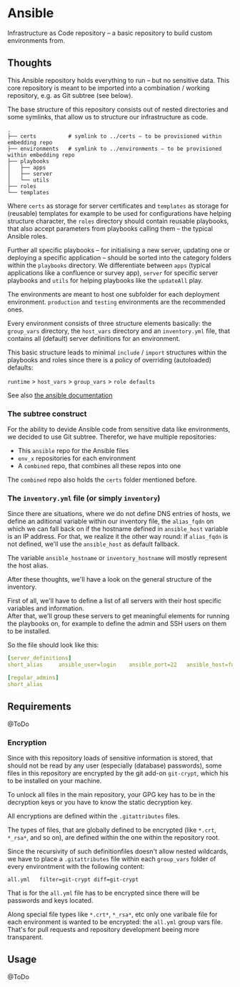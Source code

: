 # Ansible

Infrastructure as Code repository – a basic repository to build custom environments from.

## Thoughts

This Ansible repository holds everything to run – but no sensitive data. This
core repository is meant to be imported into a combination / working repository,
e.g. as Git subtree (see below).

The base structure of this repository consists out of nested directories and some
symlinks, that allow us to structure our infrastructure as code.

```
.
├── certs          # symlink to ../certs – to be provisioned within embedding repo
├── environments   # symlink to ../environments – to be provisioned within embedding repo
├── playbooks
│   ├── apps
│   ├── server
│   └── utils
├── roles
└── templates

```

Where `certs` as storage for server certificates and `templates` as storage for
(reusable) templates for example to be used for configurations have helping
structure character, the `roles` directory should contain reusable playbooks,
that also accept parameters from playbooks calling them – the typical Ansible
roles.

Further all specific playbooks – for initialising a new server, updating one or
deploying a specific application – should be sorted into the category folders
within the `playbooks` directory. We differentiate between `apps` (typical
applications like a confluence or survey app), `server` for specific server
playbooks and `utils` for helping playbooks like the `updateAll` play.

The environments are meant to host one subfolder for each deployment
environment. `production` and `testing` environments are the recommended ones.

Every environment consists of three structure elements basically: the
`group_vars` directory, the `host_vars` directory and an `inventory.yml` file,
that contains all (default) server definitions for an environment.

This basic structure leads to minimal `include` / `import` structures within the
playbooks and roles since there is a policy of overriding (autoloaded) defaults:

`runtime` > `host_vars` > `group_vars` > `role defaults`

See also [the ansible documentation](https://docs.ansible.com/ansible/latest/user_guide/playbooks_variables.html#variable-precedence-where-should-i-put-a-variable)

### The subtree construct

For the ability to devide Ansible code from sensitive data like environments, we
decided to use Git subtree. Therefor, we have multiple repositories:

* This `ansible` repo for the Ansible files
* `env_x` repositories for each environment
* A `combined` repo, that combines all these repos into one

The `combined` repo also holds the `certs` folder mentioned before.


### The `inventory.yml` file (or simply `inventory`)

Since there are situations, where we do not define DNS entries of hosts, we
define an aditional variable within our inventory file, the `alias_fqdn` on
which we can fall back on if the hostname defined in `ansible_host` variable
is an IP address. For that, we realize it the other way round: if `alias_fqdn`
is not defined, we'll use the `ansible_host` as default fallback.

The variable `ansible_hostname` or `inventory_hostname` will mostly represent
the host alias.

After these thoughts, we'll have a look on the general structure of the
inventory.

First of all, we'll have to define a list of all servers with their host specific
variables and information.  
After that, we'll group these servers to get meaningful elements for running the
playbooks on, for example to define the admin and SSH users on them to be installed.

So the file should look like this:

```yml
[server_definitions]
short_alias     ansible_user=login    ansible_port=22   ansible_host=fqdn_or_ip   alias_fqdn=fqdn_if_ip_on_host

[regular_admins]
short_alias
```

## Requirements

@ToDo

### Encryption

Since with this repository loads of sensitive information is stored, that should
not be read by any user (especially (database) passwords), some files in this
repository are encrypted by the git add-on `git-crypt`, which his to be
installed on your machine.

To unlock all files in the main repository, your GPG key has to be in the
decryption keys or you have to know the static decryption key.

All encryptions are defined within the `.gitattributes` files.

The types of files, that are globally defined to be encrypted (like `*.crt`,
`*_rsa*`, and so on), are defined within the one within the repository root.

Since the recursivity of such definitionfiles doesn't allow nested wildcards,
we have to place a `.gitattributes` file within each `group_vars` folder of
every environtment with the following content:

```
all.yml   filter=git-crypt diff=git-crypt
```

That is for the `all.yml` file has to be encrypted since there will be passwords
and keys located.

Along special file types like `*.crt*`, `*_rsa*`, etc only one varibale file for
each environment is wanted to be encrypted: the `all.yml` group vars file.
That's for pull requests and repository development beeing more transparent.



## Usage

@ToDo
